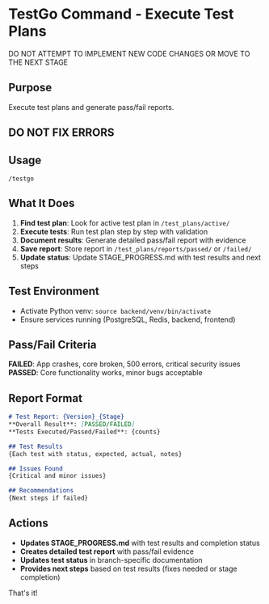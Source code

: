 # TestGo Command - Execute Test Plans
DO NOT ATTEMPT TO IMPLEMENT NEW CODE CHANGES OR MOVE TO THE NEXT STAGE
## Purpose
Execute test plans and generate pass/fail reports.
## DO NOT FIX ERRORS

## Usage
```
/testgo
```

## What It Does
1. **Find test plan**: Look for active test plan in `/test_plans/active/`
2. **Execute tests**: Run test plan step by step with validation
3. **Document results**: Generate detailed pass/fail report with evidence
4. **Save report**: Store report in `/test_plans/reports/passed/` or `/failed/`
5. **Update status**: Update STAGE_PROGRESS.md with test results and next steps

## Test Environment
- Activate Python venv: `source backend/venv/bin/activate`
- Ensure services running (PostgreSQL, Redis, backend, frontend)

## Pass/Fail Criteria
**FAILED**: App crashes, core broken, 500 errors, critical security issues
**PASSED**: Core functionality works, minor bugs acceptable

## Report Format
```markdown
# Test Report: {Version}_{Stage}
**Overall Result**: [PASSED/FAILED]
**Tests Executed/Passed/Failed**: {counts}

## Test Results
{Each test with status, expected, actual, notes}

## Issues Found
{Critical and minor issues}

## Recommendations
{Next steps if failed}
```

## Actions
- **Updates STAGE_PROGRESS.md** with test results and completion status
- **Creates detailed test report** with pass/fail evidence
- **Updates test status** in branch-specific documentation  
- **Provides next steps** based on test results (fixes needed or stage completion)

That's it!